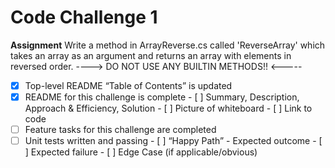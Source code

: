 # Code Challenge 1

**Assignment**
Write a method in ArrayReverse.cs called 'ReverseArray' which takes an array as an argument and returns an array with elements in reversed order.
----> DO NOT USE ANY BUILTIN METHODS!! <-----

 - [x] Top-level README “Table of Contents” is updated
 - [x] README for this challenge is complete
       - [ ] Summary, Description, Approach & Efficiency, Solution
       - [ ] Picture of whiteboard
       - [ ] Link to code
 - [ ] Feature tasks for this challenge are completed
 - [ ] Unit tests written and passing
       - [ ] “Happy Path” - Expected outcome
       - [ ] Expected failure
       - [ ] Edge Case (if applicable/obvious)